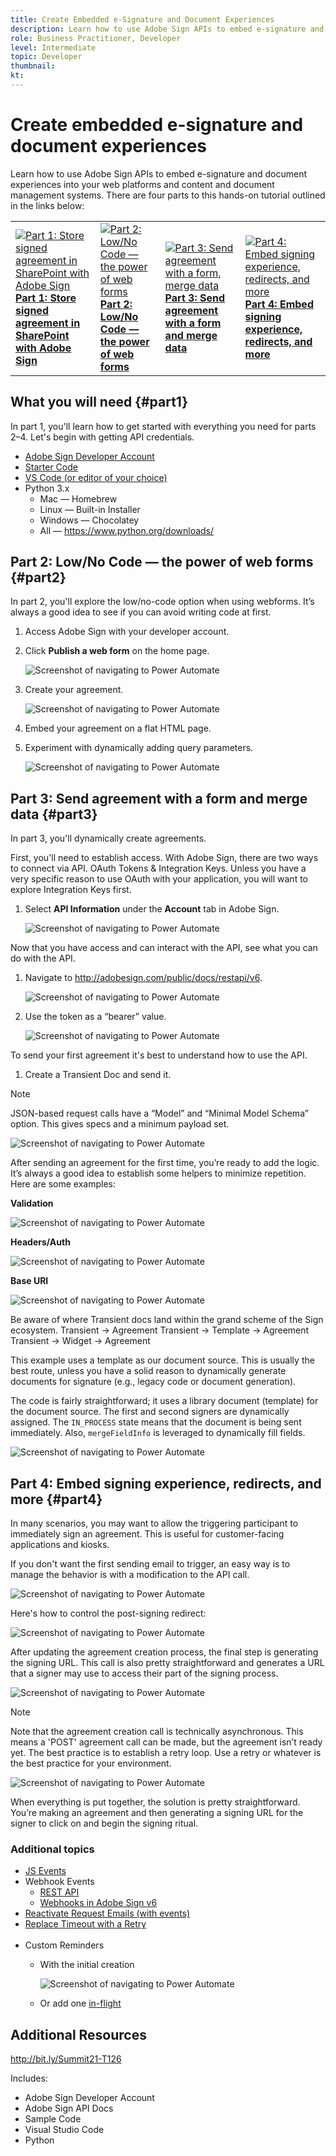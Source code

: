 ```yaml
---
title: Create Embedded e-Signature and Document Experiences
description: Learn how to use Adobe Sign APIs to embed e-signature and document experiences into your web platforms and content and document management systems
role: Business Practitioner, Developer
level: Intermediate
topic: Developer
thumbnail:
kt:
---
```

# Create embedded e-signature and document experiences

Learn how to use Adobe Sign APIs to embed e-signature and document experiences into your web platforms and content and document management systems. There are four parts to this hands-on tutorial outlined in the links below:

<table style="table-layout:fixed">
<tr>
  <td>
    <a href="embeddedesignature.md#part1">
        <img alt="Part 1: Store signed agreement in SharePoint with Adobe Sign" src="assets/embeddedesignature/EmbedPart1_thumb.png" />
    </a>
    <div>
    <a href="embeddedesignature.md#part1"><strong>Part 1: Store signed agreement in SharePoint with Adobe Sign</strong></a>
    </div>
  </td>
  <td>
    <a href="embeddedesignature.md#part2">
        <img alt="Part 2: Low/No Code — the power of web forms" src="assets/embeddedesignature/EmbedPart2_thumb.png" />
    </a>
    <div>
    <a href="embeddedesignature.md#part2"><strong>Part 2: Low/No Code — the power of web forms</strong></a>
    </div>
  </td>
  <td>
   <a href="embeddedesignature.md#part3">
      <img alt="Part 3: Send agreement with a form, merge data" src="assets/embeddedesignature/EmbedPart3_thumb.png" />
   </a>
    <div>
    <a href="embeddedesignature.md#part3"><strong>Part 3: Send agreement with a form and merge data</strong></a>
    </div>
  </td>
  <td>
   <a href="embeddedesignature.md#part4">
      <img alt="Part 4: Embed signing experience, redirects, and more" src="assets/embeddedesignature/EmbedPart4_thumb.png" />
   </a>
    <div>
    <a href="embeddedesignature.md#part4"><strong>Part 4: Embed signing experience, redirects, and more</strong></a>
    </div>
  </td>
</tr>
</table>

## What you will need {#part1}

In part 1, you'll learn how to get started with everything you need for parts 2–4. Let's begin with getting API credentials.

* [Adobe Sign Developer Account](https://acrobat.adobe.com/us/en/sign/developer-form.html)
* [Starter Code](https://github.com/benvanderberg/adobe-sign-api-tutorial)
* [VS Code (or editor of your choice)](https://code.visualstudio.com)
* Python 3.x 
  * Mac — Homebrew
  * Linux — Built-in Installer
  * Windows — Chocolatey
  * All — https://www.python.org/downloads/

## Part 2: Low/No Code — the power of web forms {#part2}

In part 2, you'll explore the low/no-code option when using webforms. It’s always a good idea to see if you can avoid writing code at first.

1. Access Adobe Sign with your developer account.
1. Click **Publish a web form** on the home page.

   ![Screenshot of navigating to Power Automate](assets/embeddedesignature/embed_1.png)

1. Create your agreement.

   ![Screenshot of navigating to Power Automate](assets/embeddedesignature/embed_2.png)

1. Embed your agreement on a flat HTML page.
1. Experiment with dynamically adding query parameters.

   ![Screenshot of navigating to Power Automate](assets/embeddedesignature/embed_3.png)

## Part 3: Send agreement with a form and merge data {#part3}

In part 3, you'll dynamically create agreements.

First, you'll need to establish access. With Adobe Sign, there are two ways to connect via API. OAuth Tokens & Integration Keys. Unless you have a very specific reason to use OAuth with your application, you will want to explore Integration Keys first.

1. Select **API Information** under the **Account** tab in Adobe Sign.

   ![Screenshot of navigating to Power Automate](assets/embeddedesignature/embed_4.png)

Now that you have access and can interact with the API, see what you can do with the API.

1. Navigate to http://adobesign.com/public/docs/restapi/v6.

   ![Screenshot of navigating to Power Automate](assets/embeddedesignature/embed_5.png)

1. Use the token as a “bearer” value.

   ![Screenshot of navigating to Power Automate](assets/embeddedesignature/embed_6.png)

To send your first agreement it's best to understand how to use the API. 

1. Create a Transient Doc and send it. 

  >[!NOTE]
  >
  >JSON-based request calls have a “Model” and “Minimal Model Schema” option. This gives specs and a minimum payload set. 

  ![Screenshot of navigating to Power Automate](assets/embeddedesignature/embed_7.png)

After sending an agreement for the first time, you’re ready to add the logic. It’s always a good idea to establish some helpers to minimize repetition. Here are some examples:

**Validation**

![Screenshot of navigating to Power Automate](assets/embeddedesignature/embed_8.png)

**Headers/Auth**
  
![Screenshot of navigating to Power Automate](assets/embeddedesignature/embed_9.png)

**Base URI**

![Screenshot of navigating to Power Automate](assets/embeddedesignature/embed_10.png)

Be aware of where Transient docs land within the grand scheme of the Sign ecosystem.
Transient -> Agreement
Transient -> Template -> Agreement
Transient -> Widget -> Agreement

This example uses a template as our document source. This is usually the best route, unless you have a solid reason to dynamically generate documents for signature (e.g., legacy code or document generation).

The code is fairly straightforward; it uses a library document (template) for the document source. The first and second signers are dynamically assigned. The `IN_PROCESS` state means that the document is being sent immediately. Also, `mergeFieldInfo` is leveraged to dynamically fill fields.

![Screenshot of navigating to Power Automate](assets/embeddedesignature/embed_11.png)

## Part 4: Embed signing experience, redirects, and more {#part4}

In many scenarios, you may want to allow the triggering participant to immediately sign an agreement. This is useful for customer-facing applications and kiosks.

If you don't want the first sending email to trigger, an easy way is to manage the behavior is with a modification to the API call.

![Screenshot of navigating to Power Automate](assets/embeddedesignature/embed_12.png)

Here's how to control the post-signing redirect:

![Screenshot of navigating to Power Automate](assets/embeddedesignature/embed_13.png)

After updating the agreement creation process, the final step is generating the signing URL. This call is also pretty straightforward and generates a URL that a signer may use to access their part of the signing process.

![Screenshot of navigating to Power Automate](assets/embeddedesignature/embed_14.png)

>[!NOTE]
>
>Note that the agreement creation call is technically asynchronous. This means a 'POST' agreement call can be made, but the agreement isn’t ready yet. The best practice is to establish a retry loop. Use a retry or whatever is the best practice for your environment.

![Screenshot of navigating to Power Automate](assets/embeddedesignature/embed_15.png)

When everything is put together, the solution is pretty straightforward. You’re making an agreement and then generating a signing URL for the signer to click on and begin the signing ritual.

### Additional topics

* [JS Events](https://www.adobe.io/apis/documentcloud/sign/docs.html#!adobedocs/adobe-sign/master/events.md)
* Webhook Events
  * [REST API](https://sign-acs.na1.echosign.com/public/docs/restapi/v6#!/webhooks/createWebhook)
  * [Webhooks in Adobe Sign v6](https://www.adobe.io/apis/documentcloud/sign/docs.html#!adobedocs/adobe-sign/master/webhooks.md)
* [Reactivate Request Emails (with events)](https://sign-acs.na1.echosign.com/public/docs/restapi/v6#!/agreements/updateAgreement)
* [Replace Timeout with a Retry](https://stackoverflow.com/questions/23267409/how-to-implement-retry-mechanism-into-python-requests-library)
<br>&nbsp;
* Custom Reminders
  * With the initial creation

    ![Screenshot of navigating to Power Automate](assets/embeddedesignature/embed_16.png)

  * Or add one [in-flight](https://sign-acs.na1.echosign.com/public/docs/restapi/v6#!/agreements/createReminderOnParticipant)

## Additional Resources

http://bit.ly/Summit21-T126

Includes:
* Adobe Sign Developer Account
* Adobe Sign API Docs
* Sample Code
* Visual Studio Code
* Python














 










    
















 


















